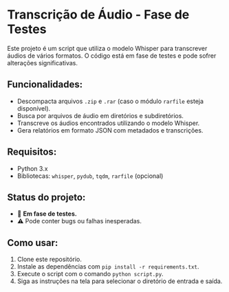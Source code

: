 # Transcrição de Áudio - Fase de Testes

Este projeto é um script que utiliza o modelo Whisper para transcrever áudios de vários formatos. O código está em fase de testes e pode sofrer alterações significativas.

## Funcionalidades:
- Descompacta arquivos `.zip` e `.rar` (caso o módulo `rarfile` esteja disponível).
- Busca por arquivos de áudio em diretórios e subdiretórios.
- Transcreve os áudios encontrados utilizando o modelo Whisper.
- Gera relatórios em formato JSON com metadados e transcrições.

## Requisitos:
- Python 3.x
- Bibliotecas: `whisper`, `pydub`, `tqdm`, `rarfile` (opcional)

## Status do projeto:
- 🚧 **Em fase de testes.**
- ⚠️ Pode conter bugs ou falhas inesperadas.

## Como usar:
1. Clone este repositório.
2. Instale as dependências com `pip install -r requirements.txt`.
3. Execute o script com o comando `python script.py`.
4. Siga as instruções na tela para selecionar o diretório de entrada e saída.
